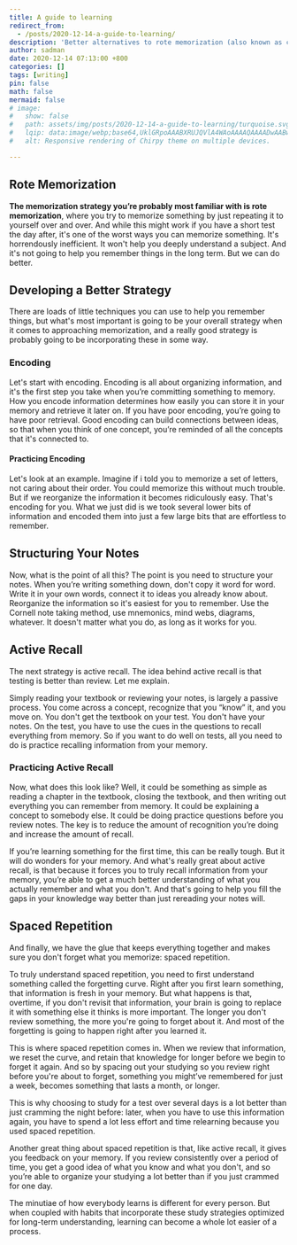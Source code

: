 ```yaml
---
title: A guide to learning
redirect_from:
  - /posts/2020-12-14-a-guide-to-learning/
description: 'Better alternatives to rote memorization (also known as cramming the night before an exam)'
author: sadman
date: 2020-12-14 07:13:00 +800
categories: []
tags: [writing]
pin: false
math: false
mermaid: false
# image:
#   show: false
#   path: assets/img/posts/2020-12-14-a-guide-to-learning/turquoise.svg
#   lqip: data:image/webp;base64,UklGRpoAAABXRUJQVlA4WAoAAAAQAAAADwAABwAAQUxQSDIAAAARL0AmbZurmr57yyIiqE8oiG0bejIYEQTgqiDA9vqnsUSI6H+oAERp2HZ65qP/VIAWAFZQOCBCAAAA8AEAnQEqEAAIAAVAfCWkAALp8sF8rgRgAP7o9FDvMCkMde9PK7euH5M1m6VWoDXf2FkP3BqV0ZYbO6NA/VFIAAAA
#   alt: Responsive rendering of Chirpy theme on multiple devices.

---
```


## Rote Memorization

**The memorization strategy you’re probably most familiar with is rote memorization**, where you try to memorize something by just repeating it to yourself over and over. And while this might work if you have a short test the day after, it's one of the worst ways you can memorize something. It's horrendously inefficient. It won't help you deeply understand a subject. And it's not going to help you remember things in the long term. But we can do better.

## Developing a Better Strategy

There are loads of little techniques you can use to help you remember things, but what's most important is going to be your overall strategy when it comes to approaching memorization, and a really good strategy is probably going to be incorporating these in some way.

### Encoding

Let's start with encoding. Encoding is all about organizing information, and it's the first step you take when you’re committing something to memory. How you encode information determines how easily you can store it in your memory and retrieve it later on. If you have poor encoding, you’re going to have poor retrieval. Good encoding can build connections between ideas, so that when you think of one concept, you’re reminded of all the concepts that it's connected to.

#### Practicing Encoding

Let's look at an example. Imagine if i told you to memorize a set of letters, not caring about their order. You could memorize this without much trouble. But if we reorganize the information it becomes ridiculously easy. That's encoding for you. What we just did is we took several lower bits of information and encoded them into just a few large bits that are effortless to remember.

## Structuring Your Notes

Now, what is the point of all this? The point is you need to structure your notes. When you’re writing something down, don't copy it word for word. Write it in your own words, connect it to ideas you already know about. Reorganize the information so it's easiest for you to remember. Use the Cornell note taking method, use mnemonics, mind webs, diagrams, whatever. It doesn't matter what you do, as long as it works for you.

## Active Recall

The next strategy is active recall. The idea behind active recall is that testing is better than review. Let me explain.

Simply reading your textbook or reviewing your notes, is largely a passive process. You come across a concept, recognize that you “know” it, and you move on. You don't get the textbook on your test. You don't have your notes. On the test, you have to use the cues in the questions to recall everything from memory. So if you want to do well on tests, all you need to do is practice recalling information from your memory.

### Practicing Active Recall

Now, what does this look like? Well, it could be something as simple as reading a chapter in the textbook, closing the textbook, and then writing out everything you can remember from memory. It could be explaining a concept to somebody else. It could be doing practice questions before you review notes. The key is to reduce the amount of recognition you’re doing and increase the amount of recall.

If you’re learning something for the first time, this can be really tough. But it will do wonders for your memory. And what's really great about active recall, is that because it forces you to truly recall information from your memory, you’re able to get a much better understanding of what you actually remember and what you don't. And that's going to help you fill the gaps in your knowledge way better than just rereading your notes will.

## Spaced Repetition

And finally, we have the glue that keeps everything together and makes sure you don't forget what you memorize: spaced repetition.

To truly understand spaced repetition, you need to first understand something called the forgetting curve. Right after you first learn something, that information is fresh in your memory. But what happens is that, overtime, if you don't revisit that information, your brain is going to replace it with something else it thinks is more important. The longer you don't review something, the more you're going to forget about it. And most of the forgetting is going to happen right after you learned it.

This is where spaced repetition comes in. When we review that information, we reset the curve, and retain that knowledge for longer before we begin to forget it again. And so by spacing out your studying so you review right before you're about to forget, something you might’ve remembered for just a week, becomes something that lasts a month, or longer.

This is why choosing to study for a test over several days is a lot better than just cramming the night before: later, when you have to use this information again, you have to spend a lot less effort and time relearning because you used spaced repetition.

Another great thing about spaced repetition is that, like active recall, it gives you feedback on your memory. If you review consistently over a period of time, you get a good idea of what you know and what you don't, and so you’re able to organize your studying a lot better than if you just crammed for one day.

The minutiae of how everybody learns is different for every person. But when coupled with habits that incorporate these study strategies optimized for long-term understanding, learning can become a whole lot easier of a process.
